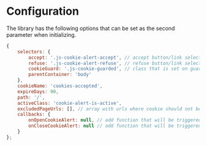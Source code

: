 # Configuration

The library has the following options that can be set as the second parameter when initializing.

```javascript
{
    selectors: {
        accept: '.js-cookie-alert-accept', // accept button/link selector
        refuse: '.js-cookie-alert-refuse', // refuse button/link selector
        cookieGuard: '.js-cookie-guarded', // class that is set on guarded elements
        parentContainer: 'body'
    },
    cookieName: 'cookies-accepted',
    expireDays: 90,
    path: '/',
    activeClass: 'cookie-alert-is-active',
    excludedPageUrls: [], // array with urls where cookie should not be shown (relative paths), this can also be a JSON encoded string
    callbacks: {
        onOpenCookieAlert: null, // add function that will be triggered after alert opens
        onCloseCookieAlert: null // add function that will be triggered after closeAlert
    }
};
```
